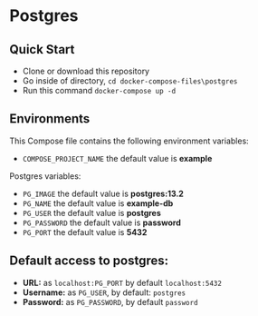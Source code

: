 # Postgres

## Quick Start
* Clone or download this repository
* Go inside of directory,  `cd docker-compose-files\postgres`
* Run this command `docker-compose up -d`


## Environments
This Compose file contains the following environment variables:
* `COMPOSE_PROJECT_NAME` the default value is **example**

Postgres variables:
* `PG_IMAGE` the default value is **postgres:13.2**
* `PG_NAME` the default value is **example-db**
* `PG_USER` the default value is **postgres**
* `PG_PASSWORD` the default value is **password**
* `PG_PORT` the default value is **5432**


## Default access to postgres: 
* **URL:** as `localhost:PG_PORT` by default `localhost:5432`
* **Username:** as `PG_USER`, by default: `postgres`
* **Password:** as `PG_PASSWORD`, by default `password`

